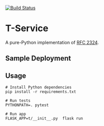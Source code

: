 [![Build Status](https://travis-ci.org/vincetse/t-service.svg?branch=master)](https://travis-ci.org/vincetse/t-service)

# T-Service

A pure-Python implementation of [RFC 2324](https://tools.ietf.org/html/rfc2324).

## Sample Deployment



## Usage

```
# Install Python dependencies
pip install -r requirements.txt

# Run tests
PYTHONPATH=. pytest

# Run app
FLASK_APP=t/__init__.py  flask run
```
